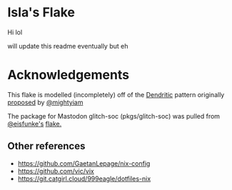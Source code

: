 # Isla's Flake
Hi lol

will update this readme eventually but eh

# Acknowledgements
This flake is modelled (incompletely) off of the [Dendritic](https://github.com/mightyiam/dendritic) pattern originally [proposed](https://discourse.nixos.org/t/pattern-every-file-is-a-flake-parts-module/61271) by [@mightyiam](https://github.com/mightyiam)

The package for Mastodon glitch-soc (pkgs/glitch-soc) was pulled from [@eisfunke's](https://www.eisfunke.com) [flake.](https://git.eisfunke.com/config/nixos/-/tree/main/packages/mastodon)

## Other references
   * https://github.com/GaetanLepage/nix-config
   * https://github.com/vic/vix
   * https://git.catgirl.cloud/999eagle/dotfiles-nix
